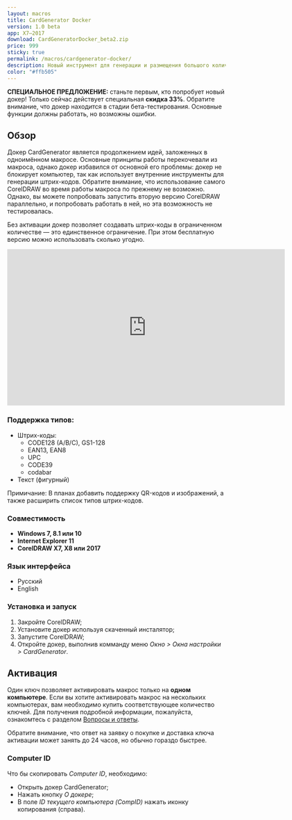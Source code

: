 ```yaml
---
layout: macros
title: CardGenerator Docker
version: 1.0 beta
app: X7–2017
download: CardGeneratorDocker_beta2.zip
price: 999
sticky: true
permalink: /macros/cardgenerator-docker/
description: Новый инструмент для генерации и размещения большого количества штрих-кодов, разработанный специально для актуальных версий CorelDRAW (X7–2017).
color: "#ffb505"
---
```


**СПЕЦИАЛЬНОЕ ПРЕДЛОЖЕНИЕ:** станьте первым, кто попробует новый докер!
Только сейчас действует специальная **скидка 33%**.
Обратите внимание, что докер находится в стадии бета-тестирования.
Основные функции должны работать, но возможны ошибки.

## Обзор

Докер CardGenerator является продолжением идей, заложенных в одноимённом макросе.
Основные принципы работы перекочевали из макроса, однако докер избавился от основной его проблемы:
докер не блокирует компьютер, так как использует внутренние инструменты для генерации штрих-кодов.
Обратите внимание, что использование самого CorelDRAW во время работы макроса по прежнему не возможно.
Однако, вы можете попробовать запустить вторую версию CorelDRAW параллельно, и попробовать работать в ней,
но эта возможность не тестировалась.

Без активации докер позволяет создавать штрих-коды в ограниченном количестве — это единственное ограничение.
При этом бесплатную версию можно использовать сколько угодно.

<iframe width="640" height="360" src="https://www.youtube.com/embed/HBpIbP6Xjz4?rel=0" frameborder="0" allowfullscreen></iframe>

### Поддержка типов:

* Штрих-коды:
  * CODE128 (A/B/C), GS1-128
  * EAN13, EAN8
  * UPC
  * CODE39
  * codabar
* Текст (фигурный)

Примичание: В планах добавить поддержку QR-кодов и изображений,
а также расширить список типов штрих-кодов.

### Совместимость

* **Windows 7, 8.1 или 10**
* **Internet Explorer 11**
* **CorelDRAW X7, X8 или 2017**

### Язык интерфейса

* Русский
* English

### Установка и запуск

1. Закройте CorelDRAW;
1. Установите докер используя скаченный инсталятор;
1. Запустите CorelDRAW;
1. Откройте докер, выполнив комманду меню _Окно > Окна настройки > CardGenerator_. 

## Активация

Один ключ позволяет активировать макрос только на **одном компьютере**.
Если вы хотите активировать макрос на нескольких компьютерах, вам необходимо купить соответствующее количество ключей.
Для получения подробной информации, пожалуйста, ознакомтесь с разделом [Вопросы и ответы](/macros/question-answer/).

Обратите внимание, что ответ на заявку о покупке и доставка ключа активации может занять до 24 часов, но обычно гораздо быстрее.

### Computer ID

Что бы скопировать _Computer ID_, необходимо:

* Открыть докер CardGenerator;
* Нажать кнопку _О докере_;
* В поле _ID текущего компьютера (CompID)_ нажать иконку копирования (справа).
